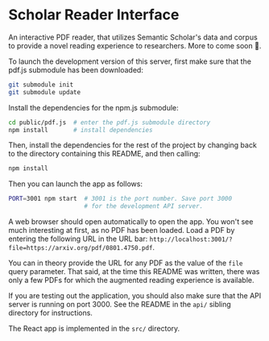# Scholar Reader Interface

An interactive PDF reader, that utilizes Semantic Scholar's 
data and corpus to provide a novel reading experience to 
researchers. More to come soon 🎉.

To launch the development version of this server, first make 
sure that the pdf.js submodule has been downloaded:

```bash
git submodule init
git submodule update
```

Install the dependencies for the npm.js submodule:

```bash
cd public/pdf.js  # enter the pdf.js submodule directory
npm install       # install dependencies
```

Then, install the dependencies for the rest of the project 
by changing back to the directory containing this README, 
and then calling:

```bash
npm install
```

Then you can launch the app as follows:

```bash
PORT=3001 npm start  # 3001 is the port number. Save port 3000
                     # for the development API server.
```

A web browser should open automatically to open the app. You 
won't see much interesting at first, as no PDF has been 
loaded. Load a PDF by entering the following URL in the URL 
bar: 
`http://localhost:3001/?file=https://arxiv.org/pdf/0801.4750.pdf`.

You can in theory provide the URL for any PDF as the value 
of the `file` query parameter. That said, at the time this 
README was written, there was only a few PDFs for which the 
augmented reading experience is available.

If you are testing out the application, you should also make 
sure that the API server is running on port 3000. See the 
README in the `api/` sibling directory for instructions.

The React app is implemented in the `src/` directory.
